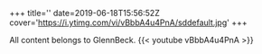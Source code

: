 +++
title=''
date=2019-06-18T15:56:52Z
cover='https://i.ytimg.com/vi/vBbbA4u4PnA/sddefault.jpg'
+++

All content belongs to GlennBeck.
{{< youtube vBbbA4u4PnA >}}
